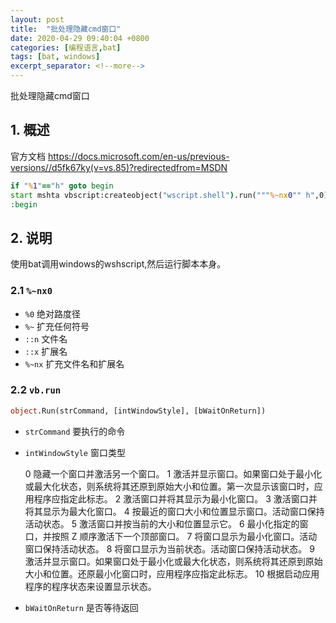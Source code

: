 ```yaml
---
layout: post
title:  "批处理隐藏cmd窗口"
date: 2020-04-29 09:40:04 +0800
categories: [编程语言,bat]
tags: [bat, windows]
excerpt_separator: <!--more-->
---
```

批处理隐藏cmd窗口
<!--more-->

## 1. 概述
官方文档
https://docs.microsoft.com/en-us/previous-versions//d5fk67ky(v=vs.85)?redirectedfrom=MSDN

```bat
if "%1"=="h" goto begin
start mshta vbscript:createobject("wscript.shell").run("""%~nx0"" h",0)(window.close)&&exit
:begin
```

## 2. 说明
使用bat调用windows的wshscript,然后运行脚本本身。

### 2.1 `%~nx0`
* `%0` 绝对路度径
* `%~` 扩充任何符号
* `::n` 文件名 
* `::x` 扩展名
* `%~nx` 扩充文件名和扩展名 

### 2.2 `vb.run`

```vb
object.Run(strCommand, [intWindowStyle], [bWaitOnReturn]) 
```

* `strCommand`
要执行的命令

* `intWindowStyle`
窗口类型

    0 隐藏一个窗口并激活另一个窗口。
    1 激活并显示窗口。如果窗口处于最小化或最大化状态，则系统将其还原到原始大小和位置。第一次显示该窗口时，应用程序应指定此标志。
    2 激活窗口并将其显示为最小化窗口。
    3 激活窗口并将其显示为最大化窗口。
    4 按最近的窗口大小和位置显示窗口。活动窗口保持活动状态。
    5 激活窗口并按当前的大小和位置显示它。
    6 最小化指定的窗口，并按照 Z 顺序激活下一个顶部窗口。
    7 将窗口显示为最小化窗口。活动窗口保持活动状态。
    8 将窗口显示为当前状态。活动窗口保持活动状态。
    9 激活并显示窗口。如果窗口处于最小化或最大化状态，则系统将其还原到原始大小和位置。还原最小化窗口时，应用程序应指定此标志。
    10 根据启动应用程序的程序状态来设置显示状态。

* `bWaitOnReturn`
是否等待返回



